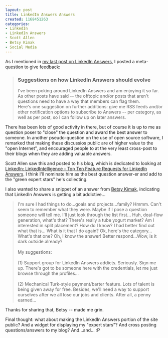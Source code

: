 ```yaml
--- 
layout: post
title: LinkedIn Answers Answers
created: 1168451263
categories: 
- LinkedIn
- LinkedIn Answers
- Scott Allen
- Betsy Kimak
- Social Media
---
```

<p>As I mentioned in <a href="/blog/bmann/linkedin-answers-getting-hot">my last post on LinkedIn Answers</a>, I posted a meta-question to give feedback:</p><blockquote><h3>Suggestions on how LinkedIn Answers should evolve</h3><p>I&#39;ve been poking around LinkedIn Answers and am enjoying it so far. As other posts have said -- the offtopic and/or posts that aren&#39;t questions need to have a way that members can flag them.  <br />Here&#39;s one suggestion on further additions: give me RSS feeds and/or other notification options to subscribe to Answers -- per category, as well as per post, so I can follow up on later answers. </p></blockquote><p>There has been lots of good activity in there, but of course it is up to me as question poser to &quot;close&quot; the question and award the best answer to someone. In another pseudo-question on the use of open source software, I remarked that making these discussios public are of higher value to the &quot;open Internet&quot;, and encouraged people to at the very least cross-post to their blogs when they are adding valuable answers.</p><p>Scott Allen saw this and posted to his blog, which is dedicated to looking at <a href="http://linkedintelligence.com/top-ten-feature-requests-for-linkedin-answers/">LinkedIn: LinkedIntelligence - Top Ten Feature Requests for LinkedIn Answers</a>. I think I&#39;ll nominate him as the best question answer-er and add to the &quot;green expert stars&quot; he&#39;s collecting.</p><p>I also wanted to share a snippet of an answer from <a href="http://www.umaitech.com/">Betsy Kimak</a>, indicating that LinkedIn Answers is getting a bit addictive...</p><blockquote><p>I&#39;m sure I had things to do...goals and projects...family? Hmmm. Can&#39;t seem to remember what they were. Maybe if I pose a question someone will tell me. I&#39;ll just look through the list first&hellip; Huh, deal-flow generation, what&#39;s that? There&#39;s really a tube yogurt market? Am I interested in split placement? How do I know? I had better find out what that is&hellip; What is it that I do again? Ok, here&#39;s the category&hellip;What&#39;s that one? Oh, I know the answer! Better respond...Wow, is it dark outside already? <br /> <br /> My suggestions: <br /> <br /> (1) Support group for LinkedIn Answers addicts. Seriously. Sign me up. There&#39;s got to be someone here with the credentials, let me just browse through the profiles&hellip; <br /> <br />(2) Mechanical Turk-style payment/barter feature. Lots of talent is being given away for free. Besides, we&#39;ll need a way to support ourselves after we all lose our jobs and clients. After all, a penny earned&hellip; </p></blockquote><p>Thanks for sharing that, Betsy -- made me grin.&nbsp;</p>

<p>Final thought: what about making the LinkedIn Answers portion of the site public? And a widget for displaying my "expert stars"? And cross posting questions/answers to my blog? And...and... :P</p>
<!--break-->

